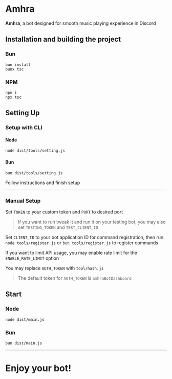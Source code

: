 # Amhra

**Amhra**, a bot designed for smooth music playing experience in Discord

## Installation and building the project
### Bun
```
bun install
bunx tsc
```
### NPM
```
npm i
npx tsc
```

## Setting Up

### Setup with CLI

#### Node
`node dist/tools/setting.js`

#### Bun
`bun dist/tools/setting.js`

Follow instructions and finish setup

---

### Manual Setup

Set `TOKEN` to your custom token and `PORT` to desired port
> If you want to run tweak it and run it on your testing bot, you may also set `TESTING_TOKEN` and `TEST_CLIENT_ID`

Set `CLIENT_ID` to your bot application ID for command registration, then run `node tools/register.js` or `bun tools/register.js` to register commands

If you want to limit API usage, you may enable rate limit for the `ENABLE_RATE_LIMIT` option

You may replace `AUTH_TOKEN` with `tool/hash.js`

> The default token for `AUTH_TOKEN` is `amhraBotDashboard`

## Start
### Node
`node dist/main.js`
### Bun
`bun dist/main.js`

---
# Enjoy your bot!
